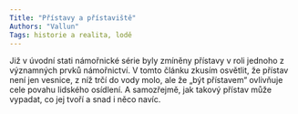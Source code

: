```yaml
---
Title: "Přístavy a přístaviště"
Authors: "Vallun"
Tags: historie a realita, lodě
---
```

Již v úvodní stati námořnické série byly
zmíněny přístavy v roli jednoho z významných
prvků námořnictví. V tomto článku
zkusím osvětlit, že přístav není jen vesnice,
z níž trčí do vody molo, ale že „být přístavem“
ovlivňuje cele povahu lidského
osídlení. A samozřejmě, jak takový přístav
může vypadat, co jej tvoří a snad i něco
navíc.

